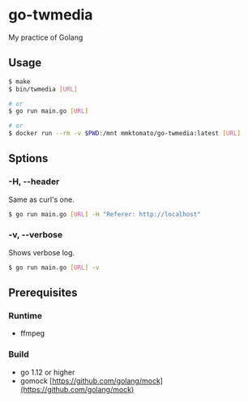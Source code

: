 # go-twmedia
My practice of Golang


## Usage
```bash
$ make
$ bin/twmedia [URL]

# or
$ go run main.go [URL]

# or
$ docker run --rm -v $PWD:/mnt mmktomato/go-twmedia:latest [URL]
```

## Sptions
### -H, --header
Same as curl's one.

```bash
$ go run main.go [URL] -H "Referer: http://localhost"
```

### -v, --verbose
Shows verbose log.

```bash
$ go run main.go [URL] -v
```

## Prerequisites
### Runtime
* ffmpeg

### Build
* go 1.12 or higher
* gomock [https://github.com/golang/mock](https://github.com/golang/mock)
